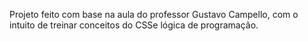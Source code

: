 Projeto feito com base na aula do professor Gustavo Campello, com o intuito de treinar conceitos do CSSe lógica de programação.

